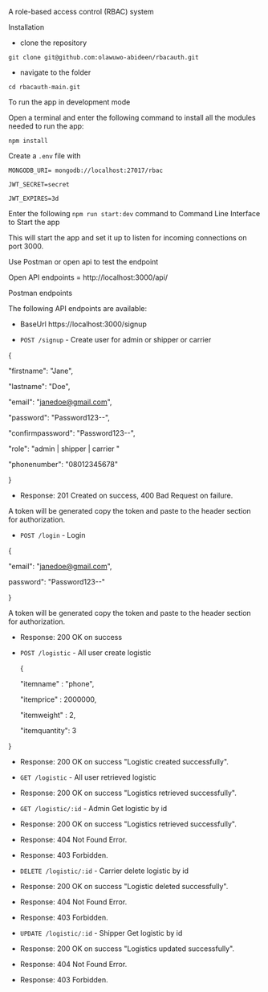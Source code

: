 A role-based access control (RBAC) system

Installation

- clone the repository


`git clone git@github.com:olawuwo-abideen/rbacauth.git`


- navigate to the folder


`cd rbacauth-main.git`

To run the app in development mode

Open a terminal and enter the following command to install all the  modules needed to run the app:

`npm install`


Create a `.env` file with

`MONGODB_URI= mongodb://localhost:27017/rbac`

`JWT_SECRET=secret`

`JWT_EXPIRES=3d`

Enter the following `npm run start:dev` command to Command Line Interface to Start the app

This will start the app and set it up to listen for incoming connections on port 3000. 

Use Postman or open api to test the endpoint

Open API endpoints = http://localhost:3000/api/

Postman endpoints

The following API endpoints are available:

- BaseUrl https://localhost:3000/signup

- `POST /signup` - Create user for admin or shipper or carrier

{

"firstname": "Jane",

"lastname": "Doe",

"email": "janedoe@gmail.com",

"password": "Password123--",

"confirmpassword": "Password123--",

"role": "admin | shipper | carrier "

"phonenumber": "08012345678"

}

* Response: 201 Created on success, 400 Bad Request on failure.

A token will be generated copy the token and paste to the header section for authorization.

- `POST /login` - Login

{

"email": "janedoe@gmail.com",

password": "Password123--"

}

A token will be generated copy the token and paste to the header section for authorization.

* Response: 200 OK on success


- `POST /logistic` - All user create logistic


  {

  "itemname" : "phone", 

  "itemprice" : 2000000, 

  "itemweight" : 2,
  
  "itemquantity": 3

}

* Response: 200 OK on success  "Logistic created successfully".

- `GET /logistic` - All user retrieved logistic

* Response: 200 OK on success "Logistics retrieved successfully".

- `GET /logistic/:id` - Admin Get logistic by id

* Response: 200 OK on success "Logistics retrieved successfully".

* Response: 404 Not Found Error.

* Response: 403 Forbidden.

- `DELETE /logistic/:id` - Carrier delete logistic by id

* Response: 200 OK on success "Logistic deleted successfully".

* Response: 404 Not Found Error.

* Response: 403 Forbidden.

- `UPDATE /logistic/:id` - Shipper Get logistic by id

* Response: 200 OK on success "Logistics updated successfully".

* Response: 404 Not Found Error.

* Response: 403 Forbidden.

